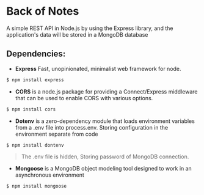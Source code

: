 # Back of Notes

A simple REST API in Node.js by using the Express library, and the application's data will be stored in a MongoDB database

## Dependencies:

- **Express** Fast, unopinionated, minimalist web framework for node.

```sh
$ npm install express
```

- **CORS** is a node.js package for providing a Connect/Express middleware that can be used to enable CORS with various options.

```sh
$ npm install cors
```

- **Dotenv** is a zero-dependency module that loads environment variables from a .env file into process.env. Storing configuration in the environment separate from code

```sh
$ npm install dontenv
```

> The .env file is hidden, Storing password of MongoDB connection.

- **Mongoose** is a MongoDB object modeling tool designed to work in an asynchronous environment

```sh
$ npm install mongoose
```
